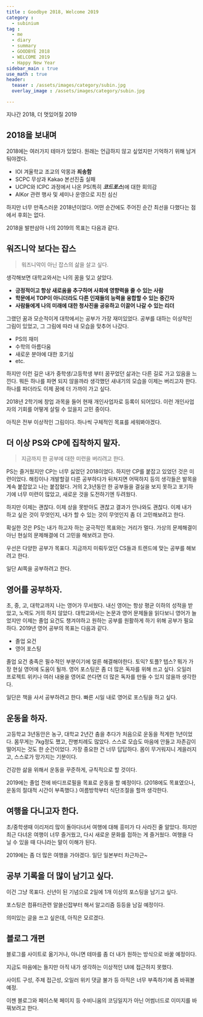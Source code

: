 ```yaml
---
title : Goodbye 2018, Welcome 2019
category :
  - subinium
tag :
  - me
  - diary
  - summary
  - GOODBYE 2018
  - WELCOME 2019
  - Happy New Year
sidebar_main : true
use_math : true
header:
  teaser : /assets/images/category/subin.jpg
  overlay_image : /assets/images/category/subin.jpg

---
```


지나간 2018, 더 멋있어질 2019

## 2018을 보내며

2018에는 여러가지 테마가 있었다. 원래는 언급하지 않고 싶었지만 기억하기 위해 남겨둬야겠다.

- IOI 겨울학교 조교의 악몽과 **죄송함**
- SCPC 무상과 Kakao 본선진출 실패
- UCPC와 ICPC 과정에서 나온 PS(특히 ***코드포스***)에 대한 회의감
- AlKor 관련 행사 및 세미나 운영으로 지친 심신

하지만 너무 만족스러운 2018년이었다. 어떤 순간에도 주어진 순간 최선을 다했다는 점에서 후회는 없다.

2018을 발판삼아 나의 2019의 목표는 다음과 같다.

## 워즈니악 보다는 잡스

> 워즈니악이 아닌 잡스의 삶을 살고 싶다.

생각해보면 대학교와서는 나의 꿈을 잊고 살았다.

- **긍정적이고 항상 새로움을 추구하며 사회에 영향력을 줄 수 있는 사람**
- **학문에서 TOP이 아니더라도 다른 인재들의 능력을 융합할 수 있는 중간자**
- **사람들에게 나의 미래에 대한 청사진을 공유하고 이끌어 나갈 수 있는 리더**

그랬던 꿈과 모순적이게 대학에서는 공부가 가장 재미있었다.
공부를 대하는 이상적인 그림이 있었고, 그 그림에 따라 내 모습을 맞추어 나갔다.

- PS의 재미
- 수학의 아름다움
- 새로운 분야에 대한 호기심
- etc.

하지만 이런 길은 내가 중학생/고등학생 부터 꿈꾸었던 삶과는 다른 길로 가고 있음을 느낀다.
뭐든 하나를 파면 되지 않을까라 생각했던 새내기의 모습을 이제는 버리고자 한다.
하나를 파더라도 이제 꿈에 더 가까이 가고 싶다.

2018년 2학기에 창업 과목을 들어 현재 개인사업자로 등록이 되어있다.
이런 개인사업자의 기회를 어떻게 살릴 수 있을지 고민 중이다.

아직은 전부 이상적인 그림이다. 하나씩 구체적인 목표를 세워봐야겠다.

## 더 이상 PS와 CP에 집착하지 말자.

> 지금까지 한 공부에 대한 미련을 버리려고 한다.

PS는 즐거웠지만 CP는 너무 싫었던 2018이었다. 하지만 CP를 붙잡고 있었던 것은 미련이었다.
해킹이나 개발할걸 다른 공부하다가 뒤쳐지면 어떡하지 등의 생각들은 발목을 계속 붙잡았고 나는 붙잡혔다.
거의 2,3년동안 한 공부들을 결실을 보지 못하고 포기하기에 너무 미련이 많았고, 새로운 것을 도전하기엔 두려웠다.

하지만 이제는 괜찮다. 이제 상을 못받아도 괜찮고 결과가 안나와도 괜찮다.
이제 내가 하고 싶은 것이 무엇인지, 내가 할 수 있는 것이 무엇인지 좀 더 고민해보려고 한다.

확실한 것은 PS는 내가 하고자 하는 궁극적인 목표와는 거리가 멀다.
가상의 문제해결이 아닌 현실의 문제해결에 더 고민을 해보려고 한다.

우선은 다양한 공부가 목표다. 지금까지 미뤄두었던 CS들과 트렌드에 맞는 공부를 해보려고 한다.

일단 AI쪽을 공부하려고 한다.


## 영어를 공부하자.

초, 중, 고, 대학교까지 나는 영어가 무서웠다. 내신 영어는 항상 평균 이하의 성적을 받았고, 노력도 거의 하지 않았다.
대학교와서는 논문과 영어 문제들을 읽다보니 영어가 늘었지만 이제는 졸업 요건도 챙겨야하고 원하는 공부를 원활하게 하기 위해 공부가 필요하다.
2019년 영어 공부의 목표는 다음과 같다.

- 졸업 요건
- 영어 포스팅

졸업 요건 충족은 필수적인 부분이기에 얼른 해결해야한다. 토익? 토플? 텝스? 뭐가 가장 현실 영어에 도움이 될까.
영어 포스팅은 좀 더 많은 독자를 위해 쓰고 싶다. 오일러 프로젝트 위키나 여러 내용을 영어로 쓴다면 더 많은 독자를 만들 수 있지 않을까 생각한다.

일단은 책을 사서 공부하려고 한다. 빠른 시일 내로 영어로 포스팅을 하고 싶다.

## 운동을 하자.

고등학교 3년동안은 농구, 대학교 2년간 춤을 추다가 처음으로 운동을 적게한 1년이었다.
몸무게는 7kg정도 쪘고, 잔병치례도 많았다. 스스로 모습도 마음에 안들고 자존감이 떨어지는 것도 한 순간이었다.
가장 중요한 건 너무 답답하다. 몸이 무거워지니 게을러지고, 스스로가 망가지는 기분이다.

건강한 삶을 위해서 운동을 꾸준하게, 규칙적으로 할 것이다.

2019에는 졸업 전에 바디프로필을 목표로 운동을 할 예정이다. (2018에도 목표였으나, 운동의 절대적 시간이 부족했다.)
여름방학부터 식단조절을 할까 생각한다.

## 여행을 다니고자 한다.

초/중학생때 이리저리 많이 돌아다녀서 여행에 대해 흥미가 다 사라진 줄 알았다.
하지만 최근 다녀온 여행이 너무 즐거웠고, 다시 새로운 문화를 접하는 게 즐거웠다.
여행을 다닐 수 있을 때 다니라는 말이 이해가 된다.

2019에는 좀 더 많은 여행을 가야겠다. 일단 일본부터 차근차근~

## 공부 기록을 더 많이 남기고 싶다.

이건 그냥 목표다. 신년이 된 기념으로 2일에 1개 이상의 포스팅을 남기고 싶다.

포스팅은 컴퓨터관련 알쓸신잡부터 해서 알고리즘 등등을 남길 예정이다.

의미있는 글을 쓰고 싶은데, 아직은 모르겠다.

## 블로그 개편

블로그를 사이트로 옮기거나, 아니면 테마를 좀 더 내가 원하는 방식으로 바꿀 예정이다.

지금도 마음에는 들지만 아직 내가 생각하는 이상적인 UI에 접근하지 못했다.

사이트 구성, 주제 접근성, 오일러 위키 댓글 불가 등 아직은 너무 부족하기에 좀 바꿔볼 예정.

이젠 블로그와 페이스북 페이지 등 수비니움의 코딩일지가 아닌 어썸너드로 이미지를 바꿔보려고 한다.
